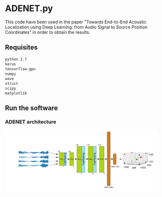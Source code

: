# ADENET.py

This code have been used in the paper "Towards End-to-End Acoustic Localization using Deep Learning: from Audio Signal to Source Position Coordinates" in order to obtain the results.

## Requisites
```
python 2.7
keras
tensorflow-gpu
numpy
wave
struct
scipy
matplotlib
```

## Run the software

### ADENET architecture

<img style= "center" src="https://github.com/juanmavera/ADENET/blob/master/images/Adenet_architecture.png" />

